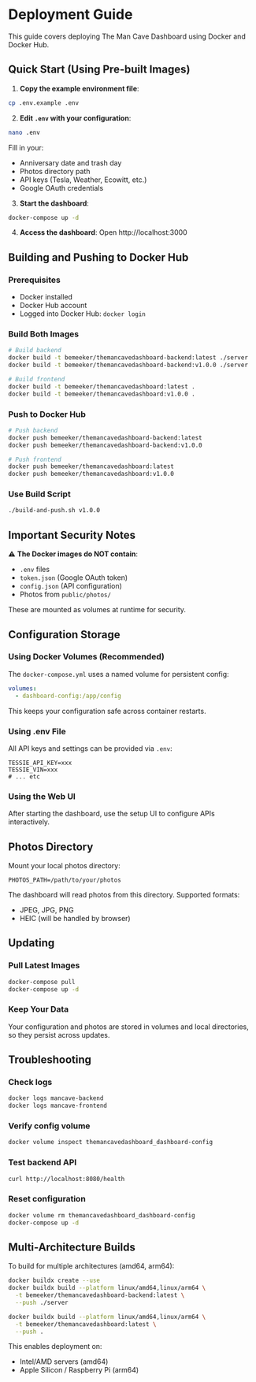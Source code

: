 # Deployment Guide

This guide covers deploying The Man Cave Dashboard using Docker and Docker Hub.

## Quick Start (Using Pre-built Images)

1. **Copy the example environment file**:
```bash
cp .env.example .env
```

2. **Edit `.env` with your configuration**:
```bash
nano .env
```

Fill in your:
- Anniversary date and trash day
- Photos directory path
- API keys (Tesla, Weather, Ecowitt, etc.)
- Google OAuth credentials

3. **Start the dashboard**:
```bash
docker-compose up -d
```

4. **Access the dashboard**:
Open http://localhost:3000

## Building and Pushing to Docker Hub

### Prerequisites
- Docker installed
- Docker Hub account
- Logged into Docker Hub: `docker login`

### Build Both Images

```bash
# Build backend
docker build -t bemeeker/themancavedashboard-backend:latest ./server
docker build -t bemeeker/themancavedashboard-backend:v1.0.0 ./server

# Build frontend
docker build -t bemeeker/themancavedashboard:latest .
docker build -t bemeeker/themancavedashboard:v1.0.0 .
```

### Push to Docker Hub

```bash
# Push backend
docker push bemeeker/themancavedashboard-backend:latest
docker push bemeeker/themancavedashboard-backend:v1.0.0

# Push frontend
docker push bemeeker/themancavedashboard:latest
docker push bemeeker/themancavedashboard:v1.0.0
```

### Use Build Script

```bash
./build-and-push.sh v1.0.0
```

## Important Security Notes

⚠️ **The Docker images do NOT contain**:
- `.env` files
- `token.json` (Google OAuth token)
- `config.json` (API configuration)
- Photos from `public/photos/`

These are mounted as volumes at runtime for security.

## Configuration Storage

### Using Docker Volumes (Recommended)

The `docker-compose.yml` uses a named volume for persistent config:

```yaml
volumes:
  - dashboard-config:/app/config
```

This keeps your configuration safe across container restarts.

### Using .env File

All API keys and settings can be provided via `.env`:

```env
TESSIE_API_KEY=xxx
TESSIE_VIN=xxx
# ... etc
```

### Using the Web UI

After starting the dashboard, use the setup UI to configure APIs interactively.

## Photos Directory

Mount your local photos directory:

```env
PHOTOS_PATH=/path/to/your/photos
```

The dashboard will read photos from this directory. Supported formats:
- JPEG, JPG, PNG
- HEIC (will be handled by browser)

## Updating

### Pull Latest Images

```bash
docker-compose pull
docker-compose up -d
```

### Keep Your Data

Your configuration and photos are stored in volumes and local directories, so they persist across updates.

## Troubleshooting

### Check logs
```bash
docker logs mancave-backend
docker logs mancave-frontend
```

### Verify config volume
```bash
docker volume inspect themancavedashboard_dashboard-config
```

### Test backend API
```bash
curl http://localhost:8080/health
```

### Reset configuration
```bash
docker volume rm themancavedashboard_dashboard-config
docker-compose up -d
```

## Multi-Architecture Builds

To build for multiple architectures (amd64, arm64):

```bash
docker buildx create --use
docker buildx build --platform linux/amd64,linux/arm64 \
  -t bemeeker/themancavedashboard-backend:latest \
  --push ./server

docker buildx build --platform linux/amd64,linux/arm64 \
  -t bemeeker/themancavedashboard:latest \
  --push .
```

This enables deployment on:
- Intel/AMD servers (amd64)
- Apple Silicon / Raspberry Pi (arm64)
